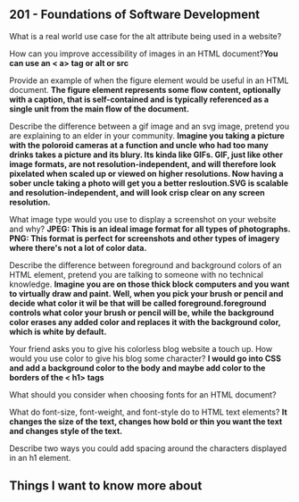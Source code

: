 ## 201 - Foundations of Software Development

What is a real world use case for the alt attribute being used in a website?

How can you improve accessibility of images in an HTML document?**You can use an < a> tag or alt or src**

Provide an example of when the figure element would be useful in an HTML document. **The figure element represents some flow content, optionally with a caption, that is self-contained and is typically referenced as a single unit from the main flow of the document.**

Describe the difference between a gif image and an svg image, pretend you are explaining to an elder in your community. **Imagine you taking a picture with the poloroid cameras at a function and uncle who had too many drinks takes a picture and its blury. Its kinda like GIFs. GIF, just like other image formats, are not resolution-independent, and will therefore look pixelated when scaled up or viewed on higher resolutions. Now having a sober uncle taking a photo will get you a better resloution.SVG is scalable and resolution-independent, and will look crisp clear on any screen resolution.**

What image type would you use to display a screenshot on your website and why? **JPEG: This is an ideal image format for all types of photographs. PNG: This format is perfect for screenshots and other types of imagery where there's not a lot of color data.**

Describe the difference between foreground and background colors of an HTML element, pretend you are talking to someone with no technical knowledge. **Imagine you are on those thick block computers and you want to virtually draw and paint. Well, when you pick your brush or pencil and decide what color it wil be that will be called foreground.foreground controls what color your brush or pencil will be, while the background color erases any added color and replaces it with the background color, which is white by default.**

Your friend asks you to give his colorless blog website a touch up. How would you use color to give his blog some character? **I would go into CSS and add a background color to the body and maybe add color to the borders of the < h1> tags**

What should you consider when choosing fonts for an HTML document?

What do font-size, font-weight, and font-style do to HTML text elements? **It changes the size of the text, changes how bold or thin you want the text and changes style of the text.**

Describe two ways you could add spacing around the characters displayed in an h1 element.

## Things I want to know more about
